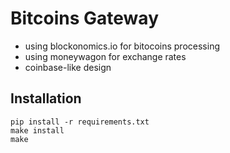 # Bitcoins Gateway

- using blockonomics.io for bitocoins processing
- using moneywagon for exchange rates
- coinbase-like design

## Installation

```
pip install -r requirements.txt
make install
make
```
